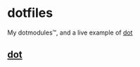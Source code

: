 # dotfiles

My dotmodules™, and a live example of [dot](https://github.com/alexaegis/dot)

## [dot](./dot/readme.md)
